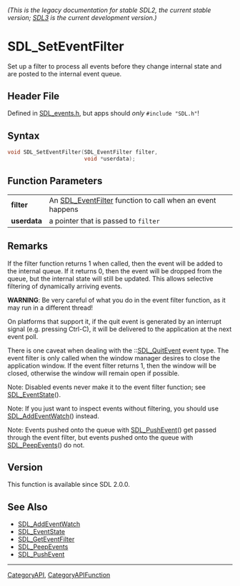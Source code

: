 ###### (This is the legacy documentation for stable SDL2, the current stable version; [SDL3](https://wiki.libsdl.org/SDL3/) is the current development version.)
# SDL_SetEventFilter

Set up a filter to process all events before they change internal state and are posted to the internal event queue.

## Header File

Defined in [SDL_events.h](https://github.com/libsdl-org/SDL/blob/SDL2/include/SDL_events.h), but apps should _only_ `#include "SDL.h"`!

## Syntax

```c
void SDL_SetEventFilter(SDL_EventFilter filter,
                        void *userdata);

```

## Function Parameters

|                  |                                                                              |
| ---------------- | ---------------------------------------------------------------------------- |
| **filter**       | An [SDL_EventFilter](SDL_EventFilter) function to call when an event happens |
| **userdata**     | a pointer that is passed to `filter`                                         |

## Remarks

If the filter function returns 1 when called, then the event will be added
to the internal queue. If it returns 0, then the event will be dropped from
the queue, but the internal state will still be updated. This allows
selective filtering of dynamically arriving events.

**WARNING**: Be very careful of what you do in the event filter function,
as it may run in a different thread!

On platforms that support it, if the quit event is generated by an
interrupt signal (e.g. pressing Ctrl-C), it will be delivered to the
application at the next event poll.

There is one caveat when dealing with the ::[SDL_QuitEvent](SDL_QuitEvent)
event type. The event filter is only called when the window manager desires
to close the application window. If the event filter returns 1, then the
window will be closed, otherwise the window will remain open if possible.

Note: Disabled events never make it to the event filter function; see
[SDL_EventState](SDL_EventState)().

Note: If you just want to inspect events without filtering, you should use
[SDL_AddEventWatch](SDL_AddEventWatch)() instead.

Note: Events pushed onto the queue with [SDL_PushEvent](SDL_PushEvent)()
get passed through the event filter, but events pushed onto the queue with
[SDL_PeepEvents](SDL_PeepEvents)() do not.

## Version

This function is available since SDL 2.0.0.

## See Also

* [SDL_AddEventWatch](SDL_AddEventWatch)
* [SDL_EventState](SDL_EventState)
* [SDL_GetEventFilter](SDL_GetEventFilter)
* [SDL_PeepEvents](SDL_PeepEvents)
* [SDL_PushEvent](SDL_PushEvent)

----
[CategoryAPI](CategoryAPI), [CategoryAPIFunction](CategoryAPIFunction)

